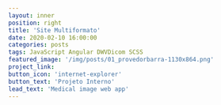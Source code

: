 ```yaml
---
layout: inner
position: right
title: 'Site Multiformato'
date: 2020-02-10 16:00:00
categories: posts
tags: JavaScript Angular DWVDicom SCSS
featured_image: '/img/posts/01_provedorbarra-1130x864.png'
project_link: 
button_icon: 'internet-explorer'
button_text: 'Projeto Interno'
lead_text: 'Medical image web app'
---
```

